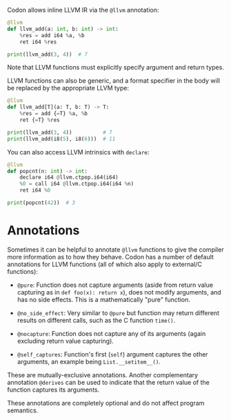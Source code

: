 Codon allows inline LLVM IR via the `@llvm` annotation:

``` python
@llvm
def llvm_add(a: int, b: int) -> int:
    %res = add i64 %a, %b
    ret i64 %res

print(llvm_add(3, 4))  # 7
```

Note that LLVM functions must explicitly specify argument
and return types.

LLVM functions can also be generic, and a format specifier
in the body will be replaced by the appropriate LLVM type:

``` python
@llvm
def llvm_add[T](a: T, b: T) -> T:
    %res = add {=T} %a, %b
    ret {=T} %res

print(llvm_add(3, 4))          # 7
print(llvm_add(i8(5), i8(6)))  # 11
```

You can also access LLVM intrinsics with `declare`:

``` python
@llvm
def popcnt(n: int) -> int:
    declare i64 @llvm.ctpop.i64(i64)
    %0 = call i64 @llvm.ctpop.i64(i64 %n)
    ret i64 %0

print(popcnt(42))  # 3
```

# Annotations

Sometimes it can be helpful to annotate `@llvm` functions to give
the compiler more information as to how they behave. Codon has
a number of default annotations for LLVM functions (all of
which also apply to external/C functions):

- `@pure`: Function does not capture arguments (aside from
  return value capturing as in `def foo(x): return x`), does not
  modify arguments, and has no side effects. This is a
  mathematically "pure" function.

- `@no_side_effect`: Very similar to `@pure` but function may
  return different results on different calls, such as the C
  function `time()`.

- `@nocapture`: Function does not capture any of its arguments
  (again excluding return value capturing).

- `@self_captures`: Function's first (`self`) argument captures
  the other arguments, an example being `List.__setitem__()`.

These are mutually-exclusive annotations. Another complementary
annotation `@derives` can be used to indicate that the return
value of the function captures its arguments.

These annotations are completely optional and do not affect
program semantics.
